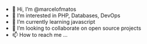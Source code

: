 - 👋 Hi, I’m @marcelofmatos
- 👀 I’m interested in PHP, Databases, DevOps
- 🌱 I’m currently learning javascript
- 💞️ I’m looking to collaborate on open source projects
- 📫 How to reach me ...

<!---
marcelofmatos/marcelofmatos is a ✨ special ✨ repository because its `README.md` (this file) appears on your GitHub profile.
You can click the Preview link to take a look at your changes.
--->
